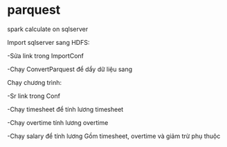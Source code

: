 # parquest
spark calculate on sqlserver


Import sqlserver sang HDFS:

-Sửa link trong ImportConf 

-Chạy ConvertParquest để dẩy dữ liệu sang


Chạy chương trình:

-Sr link trong Conf

-Chạy timesheet để tính lương timesheet

-Chạy overtime tính lương overtime

-Chạy salary để tính lương Gồm timesheet, overtime và giảm trừ phụ thuộc
